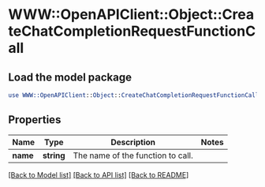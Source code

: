 # WWW::OpenAPIClient::Object::CreateChatCompletionRequestFunctionCall

## Load the model package
```perl
use WWW::OpenAPIClient::Object::CreateChatCompletionRequestFunctionCall;
```

## Properties
Name | Type | Description | Notes
------------ | ------------- | ------------- | -------------
**name** | **string** | The name of the function to call. | 

[[Back to Model list]](../README.md#documentation-for-models) [[Back to API list]](../README.md#documentation-for-api-endpoints) [[Back to README]](../README.md)


